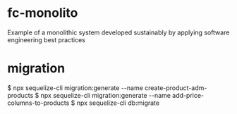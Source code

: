 # fc-monolito
Example of a monolithic system developed sustainably by applying software engineering best practices

# migration
$ npx sequelize-cli migration:generate --name create-product-adm-products
$ npx sequelize-cli migration:generate --name add-price-columns-to-products
$ npx sequelize-cli db:migrate